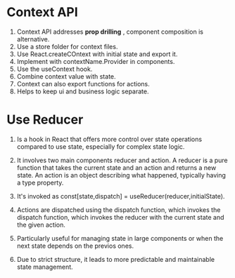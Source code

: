 # Context API

1. Context API addresses __prop drilling__ , component composition is alternative.
2. Use a store folder for context files.
3. Use React.createCOntext with initial state and export it.
4. Implement with contextName.Provider in components.
5. Use the useContext hook.
6. Combine context value with state.
7. Context can also export functions for actions.
8. Helps to keep ui and business logic separate.


# Use Reducer

1. Is a hook in React that offers more control over state operations compared to use state, especially for complex state logic.

2. It involves two main components reducer and action. A reducer is a pure function that takes the current state and an action and returns a new state. An action is an object describing what happened, typically having a type property.

3. It's invoked as const[state,dispatch] = useReducer(reducer,initialState).
4. Actions are dispatched using the dispatch function, which invokes the dispatch function, which invokes the reducer with the current state and the given action.

5. Particularly useful for managing state in large components or when the next state depends on the previos ones.

6. Due to strict structure, it leads to more predictable and maintainable state management.